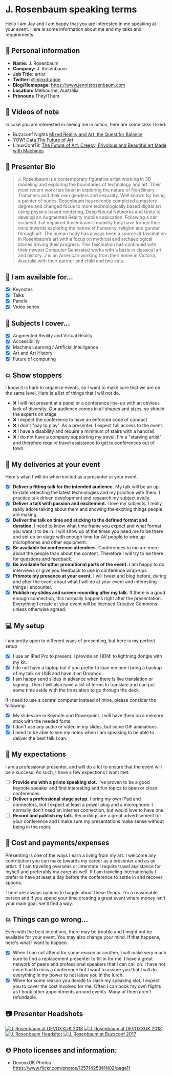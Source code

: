 # J. Rosenbaum speaking terms

Hello I am Jay and I am happy that you are interested in me speaking at your event. Here is some information about me and my talks and requirements.

## :wave: Personal information

* **Name:** J. Rosenbaum
* **Company:** J. Rosenbaum
* **Job Title:** artist
* **Twitter:** [@minxdragon](https://twitter.com/minxdragon)
* **Blog/Homepage:** https://www.jennierosenbaum.com
* **Location:** Melbourne, Australia
* **Pronouns** They/Them

## :vhs: Videos of note 

In case you are interested in seeing me in action, here are some talks I liked:

* Buzzconf Nights [Mixed Reality and Art: the Quest for Balance](https://youtu.be/SaizH_WtSI0)
* YOW! Data [The Future of Art](https://youtu.be/zrcCKfUMYEU) 
* LinuxConf18: [The Future of Art: Creepy, Frivolous and Beautiful art Made with Machines](https://youtu.be/lTT2mq692JQ)

## :pencil: Presenter Bio

> J. Rosenbaum is a contemporary figurative artist working in 3D modeling and exploring the boundaries of technology and art. Their most recent work has been in exploring the nature of Non Binary Transness and their own genders and sexuality. Well known for being a painter of nudes, Rosenbaum has recently completed a masters degree and changed focus to more technologically based digital art using physics based rendering, Deep Neural Networks and Unity to develop an Augmented Reality mobile application.
Following a car accident that impaired Rosenbaum’s mobility they have turned their mind inwards exploring the nature of humanity, religion and gender through art. The human body has always been a source of fascination in Rosenbaum’s art with a focus on mythical and archaeological stories driving their progress. This fascination has continued with their newest Computer Generated works with a basis in classical art and history.
J is an American working from their home in Victoria, Australia with their partner and child and two cats.

## :love_letter: I am available for... 

- [x] Keynotes 
- [x] Talks
- [x] Panels
- [x] Video series

## :gift: Subjects I cover... 

- [x] Augmented Reality and Virtual Reality
- [x] Accessibility 
- [x] Machine Learning / Artificial Intelligence
- [x] Art and Art History
- [x] Future of computing

## :collision: Show stoppers

I know it is hard to organise events, so I want to make sure that we are on the same level. Here is a list of things that I will not do. 

* :x: I will not present at a panel or a conference line-up with an obvious lack of diversity. Our audience comes in all shapes and sizes, so should the experts on stage
* :x: I expect the conference to have an enforced code of conduct 
* :x: I don't "pay to play". As a presenter, I expect full access to the event.
* :x: I have a disability and require a minimum of stairs with a handrail. 
* :x: I do not have a company supporting my travel. I'm a "starving artist" and therefore require travel assistance to get to conferences out of town. 

## :dancer: My deliveries at your event

Here's what I will do when invited as a presenter at your event.

- [x] **Deliver a fitting talk for the intended audience.** My talk will be an up-to-date reflecting the latest technologies and my practice with them. I practice talk driven development and research my subject avidly.
- [x] **Deliver a talk with passion and excitement.** I love my subjects. I really really adore talking about them and showing the exciting things people are making. 
- [x] **Deliver the talk on time and sticking to the defined format and duration.** I need to know what time frame you expect and what format you want it to be in. I will show up at the times you need me to be there and set up on stage with enough time for AV people to wire up microphones and other equipment. 
- [x] **Be available for conference attendees.** Conferences to me are more about the people than about the content. Therefore I will try to be there for questions and feedback.
- [x] **Be available for other promotional parts of the event.** I am happy to do interviews or give you feedback to use in conference wrap-ups
- [x] **Promote my presence at your event.** I will tweet and blog before, during and after the event about what I will do at your event and interesting things I encounter. 
- [x] **Publish my slides and screen recording after my talk.** If there is a good enough connection, this normally happens right after the presentation. Everything I create at your event will be licensed Creative Commons unless otherwise agreed. 

## :computer: My setup 

I am pretty open to different ways of presenting, but here is my perfect setup

- [x] I use an iPad Pro to present. I provide an HDMI to lightning dongle with my kit.
- [x] I do not have a laptop but if you prefer to loan me one I bring a backup of my talk on USB and have it on Dropbox
- [x] I am happy send slides in advance when there is live translation or signing. Then I will also have a list of terms to translate and can put some time aside with the translators to go through the deck.

If I need to use a central computer instead of mine, please consider the following:

- [x] My slides are in Keynote and Powerpoint. I will have them on a memory stick with the needed fonts.
- [x] I don't use any audio or video in my slides, but some GIF animations.
- [x] I need to be able to see my notes when I am speaking to be able to deliver the best talk I can.

## :pray: My expectations

I am a professional presenter, and will do a lot to ensure that the event will be a success. As such, I have a few expections I want met:

- [ ] **Provide me with a prime speaking slot.** I've proven to be a good keynote speaker and find interesting and fun topics to open or close conferences. 
- [ ] **Deliver a professional stage setup.** I bring my own iPad and connectors, but I expect at least a power plug and a microphone. I normally don't need an internet connection, but would love to have one. 
- [ ] **Record and publish my talk.** Recordings are a great advertisement for your conference and I make sure my presentations make sense without being in the room.  

## :money_with_wings: Cost and payments/expenses

Presenting is one of the ways I earn a living from my art. I welcome any contribution you can make towards my career as a presenter and as an artist. If I am traveling overseas or interstate I require travel assistance for myself and preferably my carer as well. If I am traveling internationally I prefer to have at least a day before the conference to settle in and recover spoons.  

There are always options to haggle about these things. I'm a reasonable person and if you spend your time creating a great event where money isn't your main goal, we'll find a way. 

## :boom: Things can go wrong... 

Even with the best intentions, there may be trouble and I might not be available for your event. You may also change your mind. If that happens, here's what I want to happen.

- [x] When I can not attend for some reason or another, I will make very much sure to find a replacement presenter to fill in for me. I have a great network of peers and professional speakers that I can call on. I have not once had to miss a conference but I want to assure you that I will do everything in my power to not leave you in the lurch.
- [x] When for some reason you decide to slash my speaking slot, I expect you to cover the cost involved for me. Often I can book my own flights as I book other appointments around events. Many of them aren't refundable.

## :camera: Presenter Headshots 

[![J. Rosenbaum at DEVOXXUK 2018](/photos/5F252068-8A57-44B9-9ED9-2AD6D7ECEE34.jpeg)](/photos/5F252068-8A57-44B9-9ED9-2AD6D7ECEE34.jpeg) 
[![J. Rosenbaum at DEVOXXUK 2018](https://github.com/minxdragon/presenter-terms/blob/master/photos/67B4C681-8071-4264-83F2-DB113801C97B.jpeg)](https://github.com/minxdragon/presenter-terms/blob/master/photos/67B4C681-8071-4264-83F2-DB113801C97B.jpeg) 
[![J. Rosenbaum Headshot](https://github.com/minxdragon/presenter-terms/blob/master/photos/79FDE7D8-E449-4ECD-BF7D-B8669A25D625.jpeg)](https://github.com/minxdragon/presenter-terms/blob/master/photos/79FDE7D8-E449-4ECD-BF7D-B8669A25D625.jpeg) 
[![J. Rosenbaum at Buzzconf 2017](https://github.com/minxdragon/presenter-terms/blob/master/photos/CF87BCF6-13FA-4251-B6D0-D188B7AA76DA.jpeg)](https://github.com/minxdragon/presenter-terms/blob/master/photos/CF87BCF6-13FA-4251-B6D0-D188B7AA76DA.jpeg)

## :copyright: Photo licenses and information:

* DevoxxUK Photos  - https://www.flickr.com/photos/125714253@N02/page11
